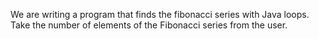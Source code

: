 We are writing a program that finds the fibonacci series with Java loops. Take the number of elements of the Fibonacci series from the user.
